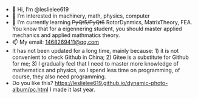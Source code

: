 - 👋 Hi, I’m @leslielee619
- 👀 I’m interested in machinery, math, physics, computer
- 🌱 I’m currently learning ~~PyQt5/PyQt6~~ RotorDynmics, MatrixTheory, FEA. You know that for a eigennering student, you should master applied mechanics and applied mathmatics theory.
- 📫 My email: 1468269411@qq.com
- It has not been updated for a long time, mainly because: 1) it is not convenient to check Github in China; 2) Gitee is a substitute for Github for me; 3) I gradually feel that I need to master more knowledge of mathematics and physics, so I spend less time on programming, of course, they also need programming.
- Do you like this? https://leslielee619.github.io/dynamic-photo-album/pc.html I made it last year.

<!---
leslielee619/leslielee619 is a ✨ special ✨ repository because its `README.md` (this file) appears on your GitHub profile.
You can click the Preview link to take a look at your changes.
--->

